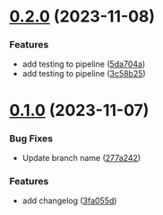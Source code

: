 # [0.2.0](https://github.com/Apurva14A/greetings-ci/compare/v0.1.0...v0.2.0) (2023-11-08)


### Features

* add testing to pipeline ([5da704a](https://github.com/Apurva14A/greetings-ci/commit/5da704af59e487619ae58d6b39d29d7e883fc090))
* add testing to pipeline ([3c58b25](https://github.com/Apurva14A/greetings-ci/commit/3c58b2584967fa6d5be638cf002570c91406e54f))



# [0.1.0](https://github.com/Apurva14A/greetings-ci/compare/3fa055d05002f372aad6c0cfcab731840687f0e8...v0.1.0) (2023-11-07)


### Bug Fixes

* Update branch name ([277a242](https://github.com/Apurva14A/greetings-ci/commit/277a242dc32e3d9490e80bab88887504774ba96b))


### Features

* add changelog ([3fa055d](https://github.com/Apurva14A/greetings-ci/commit/3fa055d05002f372aad6c0cfcab731840687f0e8))



